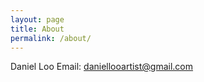 ```yaml
---
layout: page
title: About
permalink: /about/
---
```


Daniel Loo
Email: daniellooartist@gmail.com



